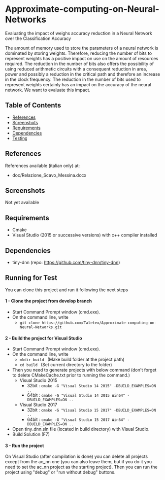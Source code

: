 # Approximate-computing-on-Neural-Networks
Evaluating the impact of weighs accuracy reduction in a Neural Network over the Classification Accuracy

The amount of memory used to store the parameters of a neural network is dominated by storing weights. Therefore, reducing the number of bits to represent weights has a positive impact on use on the amount of resources required. The reduction in the number of bits also offers the possibility of using reduced arithmetic circuits with a consequent reduction in area, power and possibly a reduction in the critical path and therefore an increase in the clock frequency. The reduction in the number of bits used to represent weights certainly has an impact on the accuracy of the neural network. We want to evaluate this impact.

## Table of Contents

- [References](#references)
- [Screenshots](#screenshots)
- [Requirements](#requirements)
- [Dependencies](#dependencies)
- [Testing](#running-for-test)



## References

References available (italian only) at:
- doc/Relazione_Scavo_Messina.docx



## Screenshots

Not yet available


## Requirements

- Cmake
- Visual Studio (2015 or successive versions) with c++ compiler installed


## Dependencies

- tiny-dnn (repo: https://github.com/tiny-dnn/tiny-dnn)


## Running for Test
You can clone this project and run it following the next steps

#### 1 - Clone the project from develop branch
- Start Command Prompt window (cmd.exe).
- On the command line, write
  - ```git clone https://github.com/Taletex/Approximate-computing-on-Neural-Networks.git ```

#### 2 - Build the project for Visual Studio
- Start Command Prompt window (cmd.exe). 
- On the command line, write
  - ```mkdir build ``` (Make build folder at the project path)
  - ```cd build ``` (Set current directory to the folder)
- Then you need to generate projects with below command (don't forget to delete CMakeCache.txt prior to running the command.)
  - Visual Studio 2015
    - 32bit : ``` cmake -G "Visual Studio 14 2015" -DBUILD_EXAMPLES=ON .. ```
    - 64bit : ``` cmake -G "Visual Studio 14 2015 Win64" -DBUILD_EXAMPLES=ON .. ```
  - Visual Studio 2017
    - 32bit : ``` cmake -G "Visual Studio 15 2017" -DBUILD_EXAMPLES=ON .. ```
    - 64bit : ``` cmake -G "Visual Studio 15 2017 Win64" -DBUILD_EXAMPLES=ON .. ```
- Open tiny_dnn.sln file (located in build directory) with Visual Studio.
- Build Solution (F7)


#### 3 - Run the project
On Visual Studio (after compilation is done) you can delete all projects except from the ac_nn one (you can also leave them, but if you do it you need to set the ac_nn project as the starting project). Then you can run the project using "debug" or "run without debug" buttons.
